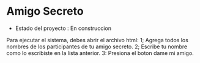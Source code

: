 <h1> Amigo Secreto </h1>

- Estado del proyecto : En construccion

Para ejecutar el sistema, debes abrir el archivo html:
1; Agrega todos los nombres de los participantes de tu amigo secreto.
2; Escribe tu nombre como lo escribiste en la lista anterior.
3: Presiona el boton dame mi amigo.
